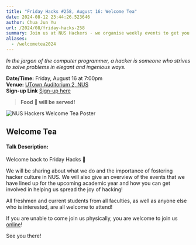 ```yaml
---
title: "Friday Hacks #258, August 16: Welcome Tea"
date: 2024-08-12 23:44:26.523646
author: Chua Jun Yu
url: /2024/08/friday-hacks-258
summary: Join us at NUS Hackers - we organise weekly events to get you up and running with workshops, talks, hackathons and more!
aliases:
  - /welcometea2024
---
```


<em>In the jargon of the computer programmer, a hacker is someone who strives to solve problems in elegant and ingenious ways.</em>

**Date/Time:** Friday, August 16 at 7:00pm<br />
**Venue:** [UTown Auditorium 2, NUS](https://maps.app.goo.gl/L4K8hrrsm9QYSgF87)<br />
**Sign-up Link** [Sign-up here](https://docs.google.com/forms/d/e/1FAIpQLSesPjEzomiJe5OPwHCOFgsp76bt1eKQPh9-JFW63X_6aAI2lQ/viewform?usp=sf_link)

> **Food 🍕 will be served!**

<img src="/img/2024/fh/258.png" alt="NUS Hackers Welcome Tea Poster" /><br />

## Welcome Tea

#### Talk Description:

Welcome back to Friday Hacks 👋

We will be sharing about what we do and the importance of fostering hacker culture in NUS. We will also give an overview of the events that we have lined up for the upcoming academic year and how you can get involved in helping us spread the joy of hacking!

All freshmen and current students from all faculties, as well as anyone else who is interested, are all welcome to attend!

If you are unable to come join us physically, you are welcome to join us [online](https://nus-sg.zoom.us/j/88128489856?pwd=a59bEOoY7CKbbrZUEsw2WAtCaFU8sM.1)!

See you there!
